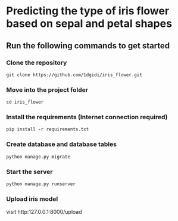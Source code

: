# Predicting the type of iris flower based on sepal and petal shapes

## Run the following commands to get started

### Clone the repository

```shell
git clone https://github.com/1dgidi/iris_flower.git
```

### Move into the project folder
```shell
cd iris_flower
```

### Install the requirements (Internet connection required)
```shell
pip install -r requirements.txt
```

### Create database and database tables
```shell
python manage.py migrate
```

### Start the server
```shell
python manage.py runserver
```

### Upload iris model
visit http:127.0.0.1:8000/upload
